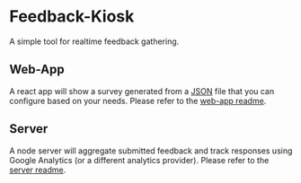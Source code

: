 # Feedback-Kiosk

A simple tool for realtime feedback gathering.

## Web-App

A react app will show a survey generated from a [JSON][config-json] file that you can configure based on your needs. Please refer to the [web-app readme][web-app].

## Server

A node server will aggregate submitted feedback and track responses using Google Analytics (or a different analytics provider). Please refer to the [server readme][server].


[web-app]: https://github.com/neXenio/Feedback-Kiosk/tree/dev/Web-App
[server]: https://github.com/neXenio/Feedback-Kiosk/tree/dev/Server
[config-json]: https://github.com/neXenio/Feedback-Kiosk/blob/dev/Server/feedback-kiosk-config.json